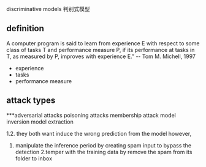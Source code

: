 discriminative models 判别式模型

## definition
A computer program is said to learn from experience E with respect to some class of tasks T and performance measure P, if its performance at tasks in T, as measured by P, improves with experience E.” -- Tom M. Michell, 1997

- experience
- tasks
- performance measure

## attack types
***adversarial attacks
poisoning attacks
membership attack
model inversion
model extraction

1.2. they both want induce the wrong prediction from the model
however, 
1. manipulate the inference period by creating spam input to bypass the detection
2.temper with the training data by remove the spam from its folder to inbox